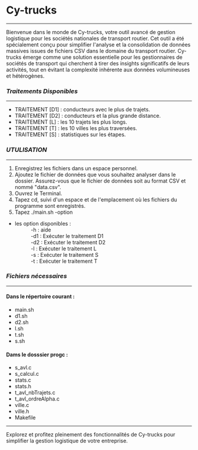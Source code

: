 # **Cy-trucks**
---
Bienvenue dans le monde de Cy-trucks, votre outil avancé de gestion logistique pour les sociétés nationales de transport routier. Cet outil a été spécialement conçu pour simplifier l'analyse et la consolidation de données massives issues de fichiers CSV dans le domaine du transport routier.
Cy-trucks émerge comme une solution essentielle pour les gestionnaires de sociétés de transport qui cherchent à tirer des insights significatifs de leurs activités, tout en évitant la complexité inhérente aux données volumineuses et hétérogènes.

### ***Traitements Disponibles***
---
- TRAITEMENT [D1] : conducteurs avec le plus de trajets.
- TRAITEMENT [D2] : conducteurs et la plus grande distance.
- TRAITEMENT [L]  : les 10 trajets les plus longs.
- TRAITEMENT [T]  : les 10 villes les plus traversées.
- TRAITEMENT [S]  : statistiques sur les étapes.

### ***UTULISATION***
---
1. Enregistrez les fichiers dans un espace personnel.
2. Ajoutez le fichier de données que vous souhaitez analyser dans le dossier. Assurez-vous que le fichier de données soit au format CSV et nommé "data.csv".
3. Ouvrez le Terminal.
4. Tapez cd, suivi d'un espace et de l'emplacement où les fichiers du programme sont enregistrés.
5. Tapez ./main.sh -option <br />
- les option disponibles : <br /> 
$~~~~~~~~~~~$-h   :  aide <br />
$~~~~~~~~~~~$-d1  :  Exécuter le traitement D1 <br />
$~~~~~~~~~~~$-d2  :  Exécuter le traitement D2 <br />
$~~~~~~~~~~~$-l   :  Exécuter le traitement L <br />
$~~~~~~~~~~~$-s   :  Exécuter le traitement S <br />
$~~~~~~~~~~~$-t   :  Exécuter le traitement T <br />

### ***Fichiers nécessaires***
---
#### Dans le répertoire courant : <br />
- main.sh <br />
- d1.sh <br />
- d2.sh <br />
- l.sh <br />
- t.sh <br />
- s.sh <br />
#### Dams le dosssier progc : <br />
- s_avl.c <br />
- s_calcul.c <br />
- stats.c <br />
- stats.h <br />
- t_avl_nbTrajets.c <br />
- t_avl_ordreAlpha.c <br />
- ville.c <br />
- ville.h <br />
- Makefile <br />
---
Explorez et profitez pleinement des fonctionnalités de Cy-trucks pour simplifier la gestion logistique de votre entreprise.
